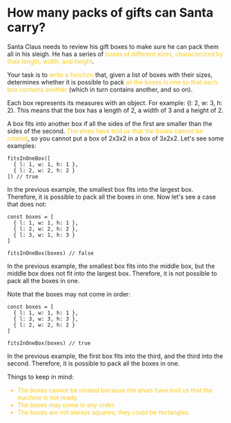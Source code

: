 <h1>How many packs of gifts can Santa carry?</h1>

<p>
Santa Claus needs to review his gift boxes to make sure he can pack them all in his sleigh. He has a series of <span style="color: rgb(250 202 21)">boxes of different sizes, characterized by their length, width, and height</span>.

Your task is to <span style="color: rgb(250 202 21)">write a function</span> that, given a list of boxes with their sizes, determines whether it is possible to pack <span style="color: rgb(250 202 21)">all the boxes in one so that each box contains another</span> (which in turn contains another, and so on).

Each box represents its measures with an object. For example: {l: 2, w: 3, h: 2}. This means that the box has a length of 2, a width of 3 and a height of 2.

A box fits into another box if all the sides of the first are smaller than the sides of the second. <span style="color: rgb(250 202 21)">The elves have told us that the boxes cannot be rotated</span>, so you cannot put a box of 2x3x2 in a box of 3x2x2. Let's see some examples:

</p>

```
fitsInOneBox([
  { l: 1, w: 1, h: 1 },
  { l: 2, w: 2, h: 2 }
]) // true
```

<p>
In the previous example, the smallest box fits into the largest box. Therefore, it is possible to pack all the boxes in one. Now let's see a case that does not:
</p>

```
const boxes = [
  { l: 1, w: 1, h: 1 },
  { l: 2, w: 2, h: 2 },
  { l: 3, w: 1, h: 3 }
]

fitsInOneBox(boxes) // false
```

<p>
In the previous example, the smallest box fits into the middle box, but the middle box does not fit into the largest box. Therefore, it is not possible to pack all the boxes in one.

Note that the boxes may not come in order:

</p>

```
const boxes = [
  { l: 1, w: 1, h: 1 },
  { l: 3, w: 3, h: 3 },
  { l: 2, w: 2, h: 2 }
]

fitsInOneBox(boxes) // true
```

<p>
In the previous example, the first box fits into the third, and the third into the second. Therefore, it is possible to pack all the boxes in one.
</p>

<p>Things to keep in mind:</p>
<ul style="color: rgb(250 202 21)">
<li>The boxes cannot be rotated because the elves have told us that the machine is not ready.</li>
<li>The boxes may come in any order.
<li>The boxes are not always squares, they could be rectangles.
</ul>
